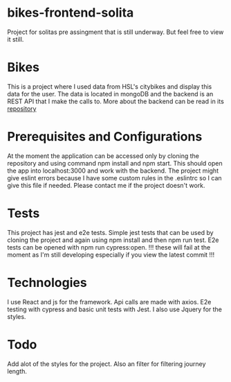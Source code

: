# bikes-frontend-solita
Project for solitas pre assingment that is still underway. But feel free to view it still.
# Bikes
This is a project where I used data from HSL's citybikes and display this data for the user. The data is located in mongoDB
and the backend is an REST API that I make the calls to. More about the backend can be read in its [repository](https://github.com/Iispar/solita-backend)
# Prerequisites and Configurations
At the moment the application can be accessed only by cloning the repository and using command npm install and npm start.
This should open the app into localhost:3000 and work with the backend. The project might give eslint errors because
I have some custom rules in the .eslintrc so I can give this file if needed. Please contact me if the project doesn't work.
# Tests
This project has jest and e2e tests. Simple jest tests that can be used by cloning the project and again using npm install
and then npm run test. E2e tests can be opened with npm run cypress:open.
!!! these will fail at the moment as I'm still developing especially if you view the latest commit !!!
# Technologies 
I use React and js for the framework. Api calls are made with axios. E2e testing with cypress and basic unit tests with Jest.
I also use Jquery for the styles.
# Todo
Add alot of the styles for the project. Also an filter for filtering journey length.
